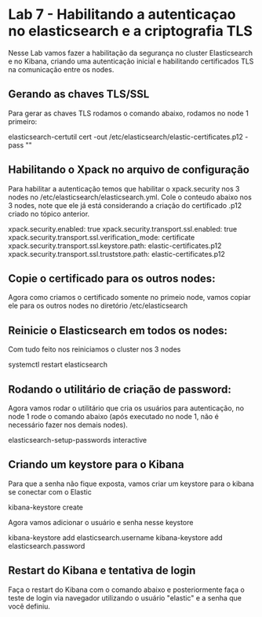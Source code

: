 # Lab 7 - Habilitando a autenticaçao no elasticsearch e a criptografia TLS
Nesse Lab vamos fazer a habilitação da segurança no cluster Elasticsearch e no Kibana, criando uma autenticação inicial e habilitando certificados TLS na comunicação entre os nodes.

## Gerando as chaves TLS/SSL
Para gerar as chaves TLS rodamos o comando abaixo, rodamos no node 1 primeiro:
  
  elasticsearch-certutil cert -out /etc/elasticsearch/elastic-certificates.p12 -pass ""

## Habilitando o Xpack no arquivo de configuração
Para habilitar a autenticação temos que habilitar o xpack.security nos 3 nodes no /etc/elasticsearch/elasticsearch.yml. Cole o conteudo abaixo nos 3 nodes, note que ele já está considerando a criação do certificado .p12 criado no tópico anterior.

  xpack.security.enabled: true
  xpack.security.transport.ssl.enabled: true
  xpack.security.transport.ssl.verification_mode: certificate
  xpack.security.transport.ssl.keystore.path: elastic-certificates.p12
  xpack.security.transport.ssl.truststore.path: elastic-certificates.p12

## Copie o certificado para os outros nodes:
Agora como criamos o certificado somente no primeio node, vamos copiar ele para os outros nodes no diretório /etc/elasticsearch

## Reinicie o Elasticsearch em todos os nodes:
Com tudo feito nos reiniciamos o cluster nos 3 nodes

  systemctl restart elasticsearch

## Rodando o utilitário de criação de password:
Agora vamos rodar o utilitário que cria os usuários para autenticação, no node 1 rode o comando abaixo (após executado no node 1, não é necessário fazer nos demais nodes).

  elasticsearch-setup-passwords interactive

## Criando um keystore para o Kibana
Para que a senha não fique exposta, vamos criar um keystore para o kibana se conectar com o Elastic

  kibana-keystore create

Agora vamos adicionar o usuário e senha nesse keystore

  kibana-keystore add elasticsearch.username
  kibana-keystore add elasticsearch.password
  
## Restart do Kibana e tentativa de login
Faça o restart do Kibana com o comando abaixo e posteriormente faça o teste de login via navegador utilizando o usuário "elastic" e a senha que você definiu.
